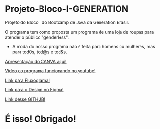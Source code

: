 # Projeto-Bloco-I-GENERATION

Projeto do Bloco I do Bootcamp de Java da Generation Brasil.

O programa tem como proposta um programa de uma loja de roupas para atender o público "genderless". 
- A moda do nosso programa não é feita para homens ou mulheres, mas para tod0s, tod@s e tod&s.

[Apresentação do CANVA aqui!](https://www.canva.com/design/DAEvnyGNqXM/iICwWErChUYgdso4q2Z_Og/view?utm_content=DAEvnyGNqXM&utm_campaign=designshare&utm_medium=link&utm_source=publishpresent)</p>
[Vídeo do programa funcionando no youtube!](https://www.youtube.com/watch?v=oyJMUH4703I)</p>
[Link para Fluxograma!](https://miro.com/app/board/o9J_liHIeaI=/?invite_link_id=10744512797)</p>
[Link para o Design no Figma!](https://www.figma.com/file/ERhj80d7blYe7rlBgU6f9n/MODAXGEN---PROJETO-I?node-id=0%3A1)</p>
[Link desse GITHUB!](https://github.com/xlDuarte/Projeto-Bloco-I-GENERATION)</p>


# É isso! Obrigado!
